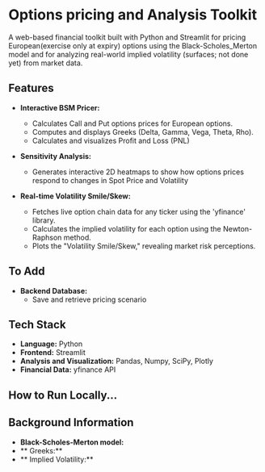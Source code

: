 # Options pricing and Analysis Toolkit

A web-based financial toolkit built with Python and Streamlit for pricing European(exercise only at expiry) options using the 
Black-Scholes_Merton model and for analyzing real-world implied volatility (surfaces; not done yet) from market data. 

## Features
* **Interactive BSM Pricer:** 
    * Calculates Call and Put options prices for European options.
    * Computes and displays Greeks (Delta, Gamma, Vega, Theta, Rho).
    * Calculates and visualizes Profit and Loss (PNL)

* **Sensitivity Analysis:**
    * Generates interactive 2D heatmaps to show how options prices respond to changes in Spot Price and Volatility
* **Real-time Volatility Smile/Skew:**
    * Fetches live option chain data for any ticker using the 'yfinance' library.
    * Calculates the implied volatility for each option using the Newton-Raphson method.
    * Plots the "Volatility Smile/Skew," revealing market risk perceptions.

## To Add
* **Backend Database:**
    * Save and retrieve pricing scenario

## Tech Stack

* **Language:** Python
* **Frontend:** Streamlit
* **Analysis and Visualization:** Pandas, Numpy, SciPy, Plotly
* **Financial Data:** yfinance API


## How to Run Locally...




## Background Information 
* **Black-Scholes-Merton model:** 
* ** Greeks:** 
* ** Implied Volatility:** 

